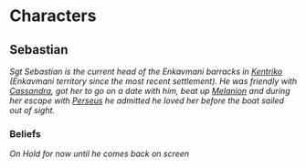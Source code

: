 # Characters
## Sebastian
*Sgt Sebastian is the current head of the Enkavmani barracks in [Kentriko](KentrikoNPCs) (Enkavmani territory since the most recent settlement).  He was friendly with [Cassandra](../Cassandra.md), got her to go on a date with him, beat up [Melanion](../Melanion.md) and during her escape with [Perseus](../Perseus.md) he admitted he loved her before the boat sailed out of sight.*

### Beliefs
*On Hold for now until he comes back on screen*
